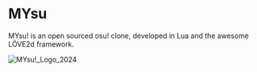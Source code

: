 # MYsu
 MYsu! is an open sourced osu! clone, developed in Lua and the awesome LÖVE2d framework.

![MYsu!_Logo_2024](https://github.com/user-attachments/assets/617bb633-bfe4-4e82-b9f7-44bd800a88b8)
